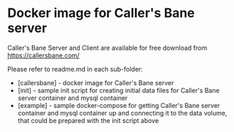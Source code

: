# Docker image for Caller's Bane server

Caller's Bane Server and Client are available for free download from <https://callersbane.com/>

Please refer to readme.md in each sub-folder:

- [callersbane] - docker image for Caller's Bane server
- [init] - sample init script for creating initial data files for Caller's Bane server container and mysql container
- [example] - sample docker-compose for getting Caller's Bane server container and mysql container up and connecting it to the data volume, that could be prepared with the init script above
